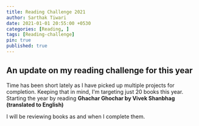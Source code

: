 ```yaml
---
title: Reading Challenge 2021
author: Sarthak Tiwari
date: 2021-01-01 20:55:00 +0530
categories: [Reading, ]
tags: [Reading-challenge]
pin: true
published: true
---
```


## An update on my reading challenge for this year

Time has been short lately as I have picked up multiple projects for completion. Keeping that in mind, I'm targeting just 20 books this year. Starting the year by reading **Ghachar Ghochar by Vivek Shanbhag (translated to English)**

I will be reviewing books as and when I complete them.